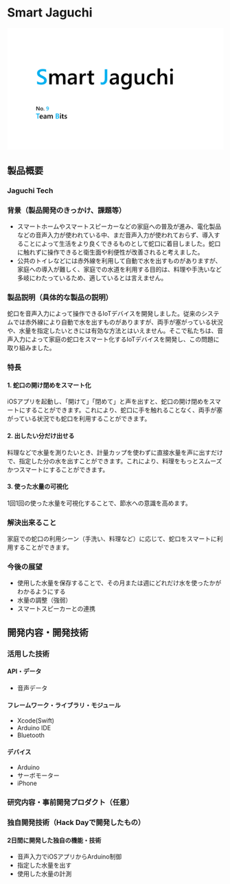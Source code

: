 # Smart Jaguchi

[![](SmartJaguchi.png)](https://youtu.be/cXqI_sFngC0)

## 製品概要
### Jaguchi Tech

### 背景（製品開発のきっかけ、課題等）
- スマートホームやスマートスピーカーなどの家庭への普及が進み、電化製品などの音声入力が使われている中、まだ音声入力が使われておらず、導入することによって生活をより良くできるものとして蛇口に着目しました。蛇口に触れずに操作できると衛生面や利便性が改善されると考えました。
- 公共のトイレなどには赤外線を利用して自動で水を出すものがありますが、家庭への導入が難しく、家庭での水道を利用する目的は、料理や手洗いなど多岐にわたっているため、適しているとは言えません。

### 製品説明（具体的な製品の説明）
蛇口を音声入力によって操作できるIoTデバイスを開発しました。従来のシステムでは赤外線により自動で水を出すものがありますが、両手が塞がっている状況や、水量を指定したいときには有効な方法とはいえません。そこで私たちは、音声入力によって家庭の蛇口をスマート化するIoTデバイスを開発し、この問題に取り組みました。

### 特長

#### 1. 蛇口の開け閉めをスマート化
iOSアプリを起動し、「開けて」「閉めて」と声を出すと、蛇口の開け閉めをスマートにすることができます。これにより、蛇口に手を触れることなく、両手が塞がっている状況でも蛇口を利用することができます。

#### 2. 出したい分だけ出せる
料理などで水量を測りたいとき、計量カップを使わずに直接水量を声に出すだけで、指定した分の水を出すことができます。これにより、料理をもっとスムーズかつスマートにすることができます。

#### 3. 使った水量の可視化
1回1回の使った水量を可視化することで、節水への意識を高めます。

### 解決出来ること
家庭での蛇口の利用シーン（手洗い、料理など）に応じて、蛇口をスマートに利用することができます。


### 今後の展望
* 使用した水量を保存することで、その月または週にどれだけ水を使ったかがわかるようにする
* 水量の調整（強弱）
* スマートスピーカーとの連携

## 開発内容・開発技術
### 活用した技術
#### API・データ
* 音声データ

#### フレームワーク・ライブラリ・モジュール
* Xcode(Swift)
* Arduino IDE
* Bluetooth

#### デバイス
* Arduino
* サーボモーター
* iPhone

### 研究内容・事前開発プロダクト（任意）

### 独自開発技術（Hack Dayで開発したもの）
#### 2日間に開発した独自の機能・技術
* 音声入力でiOSアプリからArduino制御
* 指定した水量を出す
* 使用した水量の計測
